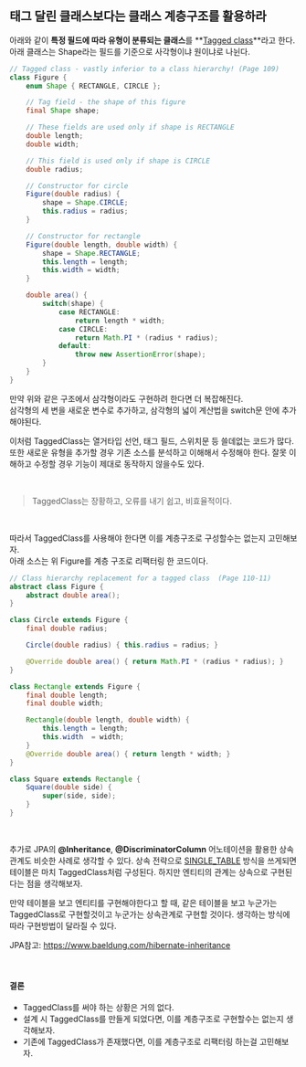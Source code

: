 ## 태그 달린 클래스보다는 클래스 계층구조를 활용하라

아래와 같이 **특정 필드에 따라 유형이 분류되는 클래스**를 **<ins>Tagged class</ins>**라고 한다.  
아래 클래스는 Shape라는 필드를 기준으로 사각형이냐 원이냐로 나뉜다.

```java
// Tagged class - vastly inferior to a class hierarchy! (Page 109)
class Figure {
    enum Shape { RECTANGLE, CIRCLE };

    // Tag field - the shape of this figure
    final Shape shape;

    // These fields are used only if shape is RECTANGLE
    double length;
    double width;

    // This field is used only if shape is CIRCLE
    double radius;

    // Constructor for circle
    Figure(double radius) {
        shape = Shape.CIRCLE;
        this.radius = radius;
    }

    // Constructor for rectangle
    Figure(double length, double width) {
        shape = Shape.RECTANGLE;
        this.length = length;
        this.width = width;
    }

    double area() {
        switch(shape) {
            case RECTANGLE:
                return length * width;
            case CIRCLE:
                return Math.PI * (radius * radius);
            default:
                throw new AssertionError(shape);
        }
    }
}
```

만약 위와 같은 구조에서 삼각형이라도 구현하려 한다면 더 복잡해진다.  
삼각형의 세 변을 새로운 변수로 추가하고, 삼각형의 넓이 계산법을 switch문 안에 추가해야된다.

이처럼 TaggedClass는 열거타입 선언, 태그 필드, 스위치문 등 쓸데없는 코드가 많다.  
또한 새로운 유형을 추가할 경우 기존 소스를 분석하고 이해해서 수정해야 한다. 잘못 이해하고 수정할 경우 기능이 제대로 동작하지 않을수도 있다.

<br>

> TaggedClass는 장황하고, 오류를 내기 쉽고, 비효율적이다.

<br>

따라서 TaggedClass를 사용해야 한다면 이를 계층구조로 구성할수는 없는지 고민해보자.  
아래 소스는 위 Figure를 계층 구조로 리팩터링 한 코드이다.

```java
// Class hierarchy replacement for a tagged class  (Page 110-11)
abstract class Figure {
    abstract double area();
}

class Circle extends Figure {
    final double radius;

    Circle(double radius) { this.radius = radius; }

    @Override double area() { return Math.PI * (radius * radius); }
}

class Rectangle extends Figure {
    final double length;
    final double width;

    Rectangle(double length, double width) {
        this.length = length;
        this.width  = width;
    }
    @Override double area() { return length * width; }
}

class Square extends Rectangle {
    Square(double side) {
        super(side, side);
    }
}
```

<br>

추가로 JPA의 **@Inheritance**, **@DiscriminatorColumn** 어노테이션을 활용한 상속관계도 비슷한 사례로 생각할 수 있다. 상속 전략으로 <ins>SINGLE_TABLE</ins> 방식을 쓰게되면 테이블은 마치 TaggedClass처럼 구성된다. 하지만 엔티티의 관계는 상속으로 구현된다는 점을 생각해보자.

만약 테이블을 보고 엔티티를 구현해야한다고 할 때, 같은 테이블을 보고 누군가는 TaggedClass로 구현할것이고 누군가는 상속관계로 구현할 것이다. 생각하는 방식에 따라 구현방법이 달라질 수 있다.

JPA참고: https://www.baeldung.com/hibernate-inheritance

<br>

#### 결론

- TaggedClass를 써야 하는 상황은 거의 없다.
- 설계 시 TaggedClass를 만들게 되었다면, 이를 계층구조로 구현할수는 없는지 생각해보자.
- 기존에 TaggedClass가 존재했다면, 이를 계층구조로 리팩터링 하는걸 고민해보자.
